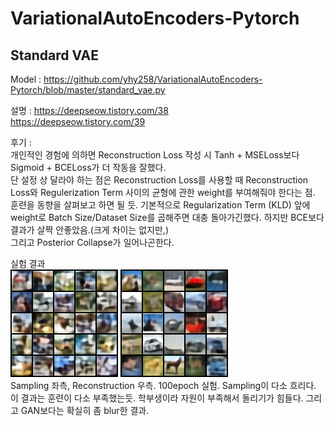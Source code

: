# VariationalAutoEncoders-Pytorch
  
## Standard VAE
Model : https://github.com/yhy258/VariationalAutoEncoders-Pytorch/blob/master/standard_vae.py
  
설명 :
https://deepseow.tistory.com/38  
https://deepseow.tistory.com/39  
  
후기 :  
개인적인 경험에 의하면 Reconstruction Loss 작성 시 Tanh + MSELoss보다 Sigmoid + BCELoss가 더 작동을 잘했다.  
단 설정 상 달라야 하는 점은 Reconstruction Loss를 사용할 때 Reconstruction Loss와 Regulerization Term 사이의 균형에 관한 weight를 부여해줘야 한다는 점.  
훈련을 동향을 살펴보고 하면 될 듯. 기본적으로 Regularization Term (KLD) 앞에 weight로 Batch Size/Dataset Size를 곱해주면 대충 돌아가긴했다. 하지만 BCE보다 결과가 살짝 안좋았음.(크게 차이는 없지만,)  
그리고 Posterior Collapse가 일어나곤한다.  
  
실험 결과  
![Sampling](https://github.com/yhy258/VariationalAutoEncoders-Pytorch/blob/master/Images/Standard_VAE_bce2_Sampling.png?raw=true)
![Reconstruction](https://github.com/yhy258/VariationalAutoEncoders-Pytorch/blob/master/Images/Standard_VAE_bce2_Reconstruction.png?raw=true)  
Sampling 좌측, Reconstruction 우측. 100epoch 실험. Sampling이 다소 흐리다.  
이 결과는 훈련이 다소 부족했는듯. 학부생이라 자원이 부족해서 돌리기가 힘들다. 그리고 GAN보다는 확실히 좀 blur한 결과.
